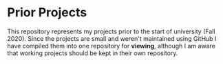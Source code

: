 # Prior Projects
This repository represents my projects prior to the start of university (Fall 2020).
Since the projects are small and weren't maintained using GitHub I have compiled them into one repository for **viewing**, although I am aware that working projects should be kept in their own repository. 
